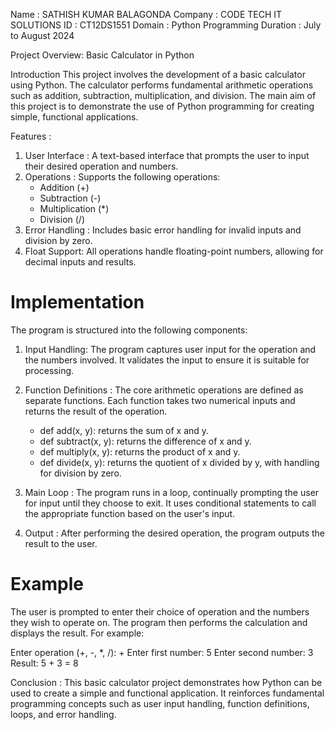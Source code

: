 Name : SATHISH KUMAR BALAGONDA
Company : CODE TECH IT SOLUTIONS
ID : CT12DS1551
Domain : Python Programming
Duration : July to August 2024

Project Overview: Basic Calculator in Python

Introduction
This project involves the development of a basic calculator using Python. The calculator performs fundamental arithmetic operations such as addition, subtraction, multiplication, and division. The main aim of this project is to demonstrate the use of Python programming for creating simple, functional applications.

Features :

1. User Interface : A text-based interface that prompts the user to input their desired operation and numbers.
2. Operations : Supports the following operations:
   - Addition (+)
   - Subtraction (-)
   - Multiplication (*)
   - Division (/)
3. Error Handling : Includes basic error handling for invalid inputs and division by zero.
4. Float Support: All operations handle floating-point numbers, allowing for decimal inputs and results.

# Implementation

The program is structured into the following components:

1. Input Handling: The program captures user input for the operation and the numbers involved. It validates the input to ensure it is suitable for processing.

2. Function Definitions : The core arithmetic operations are defined as separate functions. Each function takes two numerical inputs and returns the result of the operation.
    - def add(x, y): returns the sum of x and y.
    - def subtract(x, y): returns the difference of x and y.
    - def multiply(x, y): returns the product of x and y.
    - def divide(x, y): returns the quotient of x divided by y, with handling for division by zero.

3. Main Loop : The program runs in a loop, continually prompting the user for input until they choose to exit. It uses conditional statements to call the appropriate function based on the user's input.

4. Output : After performing the desired operation, the program outputs the result to the user.

# Example 
The user is prompted to enter their choice of operation and the numbers they wish to operate on. The program then performs the calculation and displays the result. For example:

Enter operation (+, -, *, /): +
Enter first number: 5
Enter second number: 3
Result: 5 + 3 = 8

Conclusion :
This basic calculator project demonstrates how Python can be used to create a simple and functional application. It reinforces fundamental programming concepts such as user input handling, function definitions, loops, and error handling.



